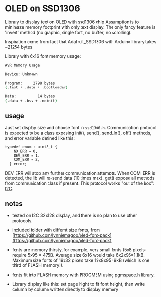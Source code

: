 # OLED on SSD1306

Library to display text on OLED with ssd1306 chip
Assumption is to minimaze memory footprint with only text display.
The only fancy feature is 'invert' method
(no graphic, single font, no buffer, no scrolling).

Inspiration come from fact that Adafruit_SSD1306 with
Arduino library takes ~21254 bytes

Library with 6x16 font memory usage:

```bash
AVR Memory Usage
----------------
Device: Unknown

Program:     2798 bytes
(.text + .data + .bootloader)

Data:          14 bytes
(.data + .bss + .noinit)
```

## usage

Just set display size and choose font in `ssd1306.h`.
Communication protocol is expected to be a class exposing
init(), send(), send_ln(), off() methods, and error variable defined like this:

```[cpp]
typedef enum : uint8_t {
    NO_ERR = 0,
    DEV_ERR = 1,
    COM_ERR = 2,
  } error;
```

DEV_ERR will stop any further communication attempts.
When COM_ERR is detected, the lib will re-send data (10 times max).
get() expose all methods from communication class if present.
This protocol works "out of the box": [I2C](https:/github.com/m328pb/i2c).

## notes

- tested on I2C 32x128 display, and there is no plan to use other protocols.

- included folder with differnt size fonts,
from [https://github.com/lynniemagoo/oled-font-pack](https://github.com/lynniemagoo/oled-font-pack)

- fonts are memory thirsty, for example, very small fonts (5x8 pixels)
require 5x95 = 475B. Average size 6x16 would take 6x2x95=1.1kB.
Maximum size fonts of 19x32 pixels take 19x8x95=9kB
(which is one third of FLASH memory!).

- fonts fit into FLASH memory with PROGMEM using pgmspace.h library.

- Library display like this: set page hight to fit font height,
then write column by column written directly to display memory
